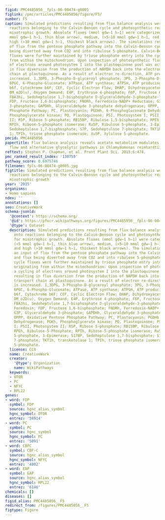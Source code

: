 ```yaml
---
figid: PMC4485056__fpls-06-00474-g0005
figlink: /pmc/articles/PMC4485056/figure/F5/
number: F5
caption: Simulated predictions resulting from flux balance analysis were mapped onto
  reactions belonging to the Calvin-Benson cycle and photosynthetic reactions for
  mixotrophic growth. Absolute fluxes (mmol gdw−1 h−1) were categorized as low (<5
  mmol gdw−1 h−1, thin blue arrow), medium, (>5–10 mmol gdw−1 h−1, red arrow) and
  high (>10 mmol gdw−1 h−1, thickest black arrows). The simulations revealed an input
  of flux from the pentose phosphate pathway into the Calvin-Benson cycle, and flux
  being diverted away from CO2 and into ribulose 5-phosphate. Calvin-Benson cycle
  fluxes were further maintained by triose phosphate entry into the cycle, originating
  from within the mitochondrion. Upon inspection of photosynthetic fluxes, a cycling
  of electrons around photosystem I into the plastoquinone pool was active, resulting
  in flux diversion from the production of NAPDH back into the electron transport
  chain at plastoquinone. As a result of electron re-direction, ATP production is
  increased. 1,3DPG, 3-Phospho-D-glyceroyl phosphate; 3PG, 3-Phospho-D-glycerate;
  6PGC, 6-Phospho-Gluconate; ATPase, ATP synthase; ATPSH, ATP producing synthase;
  b6f, Cytochrome b6F; CEF, Cyclic Electron Flow; DHAP, Dihydroxyacetone phosphate;
  DM_o2D(u), Oxygen Demand; E4P, Erythrose 4-phosphate; F6P, Fructose 6-phosphate;
  FBA3hi, Sedoheptulose 1,7-bisphosphate D-glyceraldehyde-3-phosphate-lyase; FD, Feredoxin;
  FDP, Fructose 1,6-bisphosphate; FNORh, Ferredoxin-NADP+ Reductase; G3P, Glyceraldehyde
  3-phosphate; GAPDHh, Glyceraldehyde 3-phosphate dehydrogenase; OPPP, Oxidative Pentose
  Phosphate Pathway; PC, Plastocyanin; PGDHh, 6-Phosphogluconate Dehydrogenase; PGKh,
  Phosphoglycerate kinase; PQ, Plastoquinone; PSI, Photosystem I; PSII, Photosystem
  II; R5P, Ribose 5-phosphate; RB15BP, Ribulose 1,5-bisphosphate; RPEh, Ribulose-5-Phosphate;
  RPIh, Ribose-5-phosphate isomerase; Ru5P, Ribulose 5-phosphate, 3-Epimerase; S17BP,
  Sedoheptulose 1,7-bisphosphate; S7P, Sedoheptulose 7-phosphate; TKT1h, transketolase
  1; TPIh, triose phosphate isomerase; Xu5P, Xylulose 5-phosphate.
pmcid: PMC4485056
papertitle: Flux balance analysis reveals acetate metabolism modulates cyclic electron
  flow and alternative glycolytic pathways in Chlamydomonas reinhardtii.
reftext: Stephen P. Chapman, et al. Front Plant Sci. 2015;6:474.
pmc_ranked_result_index: '130759'
pathway_score: 0.6975746
filename: fpls-06-00474-g0005.jpg
figtitle: Simulated predictions resulting from flux balance analysis were mapped onto
  reactions belonging to the Calvin-Benson cycle and photosynthetic reactions for
  mixotrophic growth
year: '2015'
organisms:
- Homo sapiens
ndex: ''
annotations: []
seo: CreativeWork
schema-jsonld:
  '@context': https://schema.org/
  '@id': https://pfocr.wikipathways.org/figures/PMC4485056__fpls-06-00474-g0005.html
  '@type': Dataset
  description: Simulated predictions resulting from flux balance analysis were mapped
    onto reactions belonging to the Calvin-Benson cycle and photosynthetic reactions
    for mixotrophic growth. Absolute fluxes (mmol gdw−1 h−1) were categorized as low
    (<5 mmol gdw−1 h−1, thin blue arrow), medium, (>5–10 mmol gdw−1 h−1, red arrow)
    and high (>10 mmol gdw−1 h−1, thickest black arrows). The simulations revealed
    an input of flux from the pentose phosphate pathway into the Calvin-Benson cycle,
    and flux being diverted away from CO2 and into ribulose 5-phosphate. Calvin-Benson
    cycle fluxes were further maintained by triose phosphate entry into the cycle,
    originating from within the mitochondrion. Upon inspection of photosynthetic fluxes,
    a cycling of electrons around photosystem I into the plastoquinone pool was active,
    resulting in flux diversion from the production of NAPDH back into the electron
    transport chain at plastoquinone. As a result of electron re-direction, ATP production
    is increased. 1,3DPG, 3-Phospho-D-glyceroyl phosphate; 3PG, 3-Phospho-D-glycerate;
    6PGC, 6-Phospho-Gluconate; ATPase, ATP synthase; ATPSH, ATP producing synthase;
    b6f, Cytochrome b6F; CEF, Cyclic Electron Flow; DHAP, Dihydroxyacetone phosphate;
    DM_o2D(u), Oxygen Demand; E4P, Erythrose 4-phosphate; F6P, Fructose 6-phosphate;
    FBA3hi, Sedoheptulose 1,7-bisphosphate D-glyceraldehyde-3-phosphate-lyase; FD,
    Feredoxin; FDP, Fructose 1,6-bisphosphate; FNORh, Ferredoxin-NADP+ Reductase;
    G3P, Glyceraldehyde 3-phosphate; GAPDHh, Glyceraldehyde 3-phosphate dehydrogenase;
    OPPP, Oxidative Pentose Phosphate Pathway; PC, Plastocyanin; PGDHh, 6-Phosphogluconate
    Dehydrogenase; PGKh, Phosphoglycerate kinase; PQ, Plastoquinone; PSI, Photosystem
    I; PSII, Photosystem II; R5P, Ribose 5-phosphate; RB15BP, Ribulose 1,5-bisphosphate;
    RPEh, Ribulose-5-Phosphate; RPIh, Ribose-5-phosphate isomerase; Ru5P, Ribulose
    5-phosphate, 3-Epimerase; S17BP, Sedoheptulose 1,7-bisphosphate; S7P, Sedoheptulose
    7-phosphate; TKT1h, transketolase 1; TPIh, triose phosphate isomerase; Xu5P, Xylulose
    5-phosphate.
  license: CC0
  name: CreativeWork
  creator:
    '@type': Organization
    name: WikiPathways
  keywords:
  - OTOR
  - PC
  - NFYC
  - RPL22
genes:
- word: FDP
  symbol: FDP
  source: hgnc_alias_symbol
  hgnc_symbol: OTOR
  entrez: '56914'
- word: PC
  symbol: PC
  source: hgnc_symbol
  hgnc_symbol: PC
  entrez: '5091'
- word: CBFC
  symbol: CBF-C
  source: hgnc_alias_symbol
  hgnc_symbol: NFYC
  entrez: '4802'
- word: EAP
  symbol: EAP
  source: hgnc_alias_symbol
  hgnc_symbol: RPL22
  entrez: '6146'
chemicals: []
diseases: []
figid_alias: PMC4485056__F5
redirect_from: /figures/PMC4485056__F5
figtype: Figure
---
```


